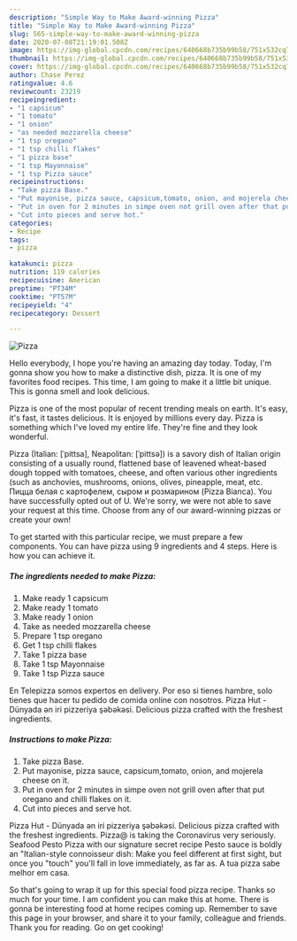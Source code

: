 ```yaml
---
description: "Simple Way to Make Award-winning Pizza"
title: "Simple Way to Make Award-winning Pizza"
slug: 565-simple-way-to-make-award-winning-pizza
date: 2020-07-08T21:19:01.508Z
image: https://img-global.cpcdn.com/recipes/640668b735b99b58/751x532cq70/pizza-recipe-main-photo.jpg
thumbnail: https://img-global.cpcdn.com/recipes/640668b735b99b58/751x532cq70/pizza-recipe-main-photo.jpg
cover: https://img-global.cpcdn.com/recipes/640668b735b99b58/751x532cq70/pizza-recipe-main-photo.jpg
author: Chase Perez
ratingvalue: 4.6
reviewcount: 23219
recipeingredient:
- "1 capsicum"
- "1 tomato"
- "1 onion"
- "as needed mozzarella cheese"
- "1 tsp oregano"
- "1 tsp chilli flakes"
- "1 pizza base"
- "1 tsp Mayonnaise"
- "1 tsp Pizza sauce"
recipeinstructions:
- "Take pizza Base."
- "Put mayonise, pizza sauce, capsicum,tomato, onion, and mojerela cheese on it."
- "Put in oven for 2 minutes in simpe oven not grill oven after that put oregano and chilli flakes on it."
- "Cut into pieces and serve hot."
categories:
- Recipe
tags:
- pizza

katakunci: pizza 
nutrition: 119 calories
recipecuisine: American
preptime: "PT34M"
cooktime: "PT57M"
recipeyield: "4"
recipecategory: Dessert

---
```



![Pizza](https://img-global.cpcdn.com/recipes/640668b735b99b58/751x532cq70/pizza-recipe-main-photo.jpg)

Hello everybody, I hope you're having an amazing day today. Today, I'm gonna show you how to make a distinctive dish, pizza. It is one of my favorites food recipes. This time, I am going to make it a little bit unique. This is gonna smell and look delicious.

Pizza is one of the most popular of recent trending meals on earth. It's easy, it's fast, it tastes delicious. It is enjoyed by millions every day. Pizza is something which I've loved my entire life. They're fine and they look wonderful.

Pizza (Italian: [ˈpittsa], Neapolitan: [ˈpittsə]) is a savory dish of Italian origin consisting of a usually round, flattened base of leavened wheat-based dough topped with tomatoes, cheese, and often various other ingredients (such as anchovies, mushrooms, onions, olives, pineapple, meat, etc. Пицца белая с картофелем, сыром и розмарином (Pizza Bianca). You have successfully opted out of U. We&#39;re sorry, we were not able to save your request at this time. Choose from any of our award-winning pizzas or create your own!


To get started with this particular recipe, we must prepare a few components. You can have pizza using 9 ingredients and 4 steps. Here is how you can achieve it.

<!--inarticleads1-->

##### The ingredients needed to make Pizza:

1. Make ready 1 capsicum
1. Make ready 1 tomato
1. Make ready 1 onion
1. Take as needed mozzarella cheese
1. Prepare 1 tsp oregano
1. Get 1 tsp chilli flakes
1. Take 1 pizza base
1. Take 1 tsp Mayonnaise
1. Take 1 tsp Pizza sauce


En Telepizza somos expertos en delivery. Por eso si tienes hambre, solo tienes que hacer tu pedido de comida online con nosotros. Pizza Hut - Dünyada ən iri pizzeriya şəbəkəsi. Delicious pizza crafted with the freshest ingredients. 

<!--inarticleads2-->

##### Instructions to make Pizza:

1. Take pizza Base.
1. Put mayonise, pizza sauce, capsicum,tomato, onion, and mojerela cheese on it.
1. Put in oven for 2 minutes in simpe oven not grill oven after that put oregano and chilli flakes on it.
1. Cut into pieces and serve hot.


Pizza Hut - Dünyada ən iri pizzeriya şəbəkəsi. Delicious pizza crafted with the freshest ingredients. Pizza@ is taking the Coronavirus very seriously. Seafood Pesto Pizza with our signature secret recipe Pesto sauce is boldly an &#34;Italian-style connoisseur dish: Make you feel different at first sight, but once you &#34;touch&#34; you&#39;ll fall in love immediately, as far as. A tua pizza sabe melhor em casa. 

So that's going to wrap it up for this special food pizza recipe. Thanks so much for your time. I am confident you can make this at home. There is gonna be interesting food at home recipes coming up. Remember to save this page in your browser, and share it to your family, colleague and friends. Thank you for reading. Go on get cooking!
